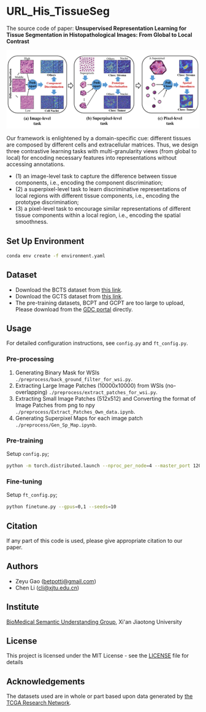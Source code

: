 # URL_His_TissueSeg
The source code of paper: **Unsupervised Representation Learning for Tissue Segmentation in Histopathological Images: From Global to Local Contrast**

![URL_TS](./Tasks_Info.png)

Our framework is enlightened by a domain-specific cue: different tissues are composed by different cells and extracellular matrices.
Thus, we design three contrastive learning tasks with multi-granularity views (from global to local) for encoding necessary features into representations without accessing annotations.

- (1) an image-level task to capture the difference between tissue components, i.e., encoding the component discrimination; 
- (2) a superpixel-level task to learn discriminative representations of local regions with different tissue components, i.e., encoding the prototype discrimination;
- (3) a pixel-level task to encourage similar representations of different tissue components within a local region, i.e., encoding the spatial smoothness.

## Set Up Environment
```bash
conda env create -f environment.yaml
```

## Dataset
- Download the BCTS dataset from [this link](https://github.com/PathologyDataScience/BCSS).
- Download the GCTS dataset from [this link](https://dataset.chenli.group/home/gastric-cancer-segmentation).
- The pre-training datasets, BCPT and GCPT are too large to upload, Please download from the [GDC portal](https://portal.gdc.cancer.gov/) directly. 

## Usage
For detailed configuration instructions, see `config.py` and `ft_config.py`.

### Pre-processing
1. Generating Binary Mask for WSIs `./preprocess/back_ground_filter_for_wsi.py`.
2. Extracting Large Image Patches (10000x10000) from WSIs (no-overlapping) `./preprocess/extract_patches_for_wsi.py`.
3. Extracting Small Image Patches (512x512) and Converting the format of Image Patches from png to npy `./preprocess/Extract_Patches_Own_data.ipynb`.
4. Generating Superpixel Maps for each image patch `./preprocess/Gen_Sp_Map.ipynb`.

### Pre-training
Setup `config.py`;
```bash
python -m torch.distributed.launch --nproc_per_node=4 --master_port 120520 main-distribute.py --gpus=0,1,2,3
```
### Fine-tuning
Setup `ft_config.py`;
```bash
python finetune.py --gpus=0,1 --seeds=10
```
## Citation

If any part of this code is used, please give appropriate citation to our paper.

## Authors
- Zeyu Gao (betpotti@gmail.com)
- Chen Li (cli@xjtu.edu.cn)

## Institute
[BioMedical Semantic Understanding Group](http://www.chenli.group/home), Xi'an Jiaotong University

## License
This project is licensed under the MIT License - see the [LICENSE](./LICENSE) file for details

## Acknowledgements
The datasets used are in whole or part based upon data generated by [the TCGA Research Network](https://www.cancer.gov/tcga).
